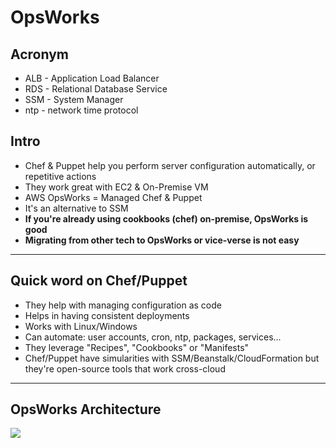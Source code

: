 # OpsWorks

## Acronym
* ALB - Application Load Balancer
* RDS - Relational Database Service
* SSM - System Manager
* ntp - network time protocol

## Intro
* Chef & Puppet help you perform server configuration automatically, or repetitive actions
* They work great with EC2 & On-Premise VM
* AWS OpsWorks = Managed Chef & Puppet
* It's an alternative to SSM
* **If you're already using cookbooks (chef) on-premise, OpsWorks is good**
* **Migrating from other tech to OpsWorks or vice-verse is not easy**

---

## Quick word on Chef/Puppet
* They help with managing configuration as code
* Helps in having consistent deployments
* Works with Linux/Windows
* Can automate: user accounts, cron, ntp, packages, services...
* They leverage "Recipes", "Cookbooks" or "Manifests"
* Chef/Puppet have simularities with SSM/Beanstalk/CloudFormation but they're open-source tools that work cross-cloud

---

## OpsWorks Architecture
[<img src="https://i.imgur.com/OSssdS1.png">](https://i.imgur.com/OSssdS1.png)
